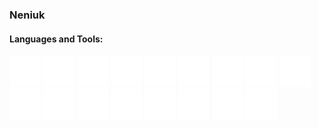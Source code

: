 ### Neniuk

#### Languages and Tools:

<!-- ![Python](./images/python.svg)
![JavaScript](./images/javascript.svg)
![Java](./images/openjdk.svg)
![Golang](./images/go.svg)
![Dart](./images/dart.svg)
![HTML5](./images/html5.svg)
![CSS3](./images/css3.svg)
![VB](./images/visualbasic.svg)

![Nodejs](./images/nodedotjs.svg)
![Express](./images/express.svg)
![React](./images/react.svg)
![Bootstrap](./images/bootstrap.svg)
![Flutter](./images/flutter.svg)

![PostgreSQL](./images/postgresql.svg)
![MongoDB](./images/mongodb.svg)

![Git](./images/git.svg)
![Docker](./images/docker.svg) -->

<!--
Change the images to html tags to make them work on github.
-->
<!-- <img src="./images/python.svg" alt="Python" width="50" height="50">
<img src="./images/javascript.svg" alt="JavaScript" width="50" height="50">
<img src="./images/openjdk.svg" alt="Java" width="50" height="50">
<img src="./images/go.svg" alt="Golang" width="50" height="50">
<img src="./images/dart.svg" alt="Dart" width="50" height="50">
<img src="./images/html5.svg" alt="HTML5" width="50" height="50">
<img src="./images/css3.svg" alt="CSS3" width="50" height="50">
<img src="./images/visualbasic.svg" alt="VB" width="50" height="50">

<img src="./images/nodedotjs.svg" alt="Nodejs" width="50" height="50">
<img src="./images/express.svg" alt="Express" width="50" height="50">
<img src="./images/react.svg" alt="React" width="50" height="50">
<img src="./images/bootstrap.svg" alt="Bootstrap" width="50" height="50">
<img src="./images/flutter.svg" alt="Flutter" width="50" height="50">

<img src="./images/postgresql.svg" alt="PostgreSQL" width="50" height="50">
<img src="./images/mongodb.svg" alt="MongoDB" width="50" height="50">

<img src="./images/git.svg" alt="Git" width="50" height="50">
<img src="./images/docker.svg" alt="Docker" width="50" height="50"> -->

<!--
Display the images in a row.
-->

<p float="left">
    <img src="./white_images/python.svg" alt="Python" width="50" height="50">
    <img src="./white_images/javascript.svg" alt="JavaScript" width="50" height="50">
    <img src="./white_images/openjdk.svg" alt="Java" width="50" height="50">
    <img src="./white_images/go.svg" alt="Golang" width="50" height="50">
    <img src="./white_images/dart.svg" alt="Dart" width="50" height="50">
    <img src="./white_images/html5.svg" alt="HTML5" width="50" height="50">
    <img src="./white_images/css3.svg" alt="CSS3" width="50" height="50">
    <img src="./white_images/visualbasic.svg" alt="VB" width="50" height="50">
    <img src="./white_images/nodedotjs.svg" alt="Nodejs" width="50" height="50">
    <img src="./white_images/express.svg" alt="Express" width="50" height="50">
    <img src="./white_images/react.svg" alt="React" width="50" height="50">
    <img src="./white_images/bootstrap.svg" alt="Bootstrap" width="50" height="50">
    <img src="./white_images/flutter.svg" alt="Flutter" width="50" height="50">
    <img src="./white_images/postgresql.svg" alt="PostgreSQL" width="50" height="50">
    <img src="./white_images/mongodb.svg" alt="MongoDB" width="50" height="50">
    <img src="./white_images/git.svg" alt="Git" width="50" height="50">
    <img src="./white_images/docker.svg" alt="Docker" width="50" height="50">
</p>

<!--
Make the images white.
-->
